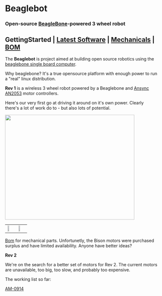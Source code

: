 # Beaglebot #
### Open-source [BeagleBone](http://beagleboard.org/bone)-powered 3 wheel robot ###

## GettingStarted | [Latest Software](http://code.google.com/p/ansync-beaglebone/downloads/detail?name=rootfs-1.0.0.tar.bz2&can=2&q=) | [Mechanicals](http://code.google.com/p/ansync-beaglebone/downloads/detail?name=mechanicals-1.0.0.tar.bz2&can=2&q=) | [BOM](http://ansync-beaglebone.googlecode.com/git/bom.pdf) ##

The **Beaglebot** is project aimed at building open source robotics using the
[beaglebone single board computer](http://beagleboard.org/static/beaglebone/latest/README.htm).

Why beaglebone? It's a true opensource platform with enough power to run a "real" linux distribution.

**Rev 1** is a wireless 3 wheel robot powered by a Beaglebone and [Ansync AN2053](https://ansync.com/product/AN2053) motor controllers.

Here's our very first go at driving it around on it's own power.  Clearly there's a lot of work do to - but also lots of potential.

<a href='http://www.youtube.com/watch?feature=player_embedded&v=6dFpoP_fFSo' target='_blank'><img src='http://img.youtube.com/vi/6dFpoP_fFSo/0.jpg' width='425' height=344 /></a>

<table><tr>
<td><img src='http://ansync-beaglebone.googlecode.com/git/img/robot.jpg' width='50%' height='50%' /></td>
<td><img src='http://ansync-beaglebone.googlecode.com/git/img/robot2.jpg' width='50%' height='50%' /></td></tr></table>

[Bom](http://ansync-beaglebone.googlecode.com/git/bom.pdf) for mechanical parts.  Unfortunetly, the Bison motors were purchased surplus and have limited availability.  Anyone have better ideas?

**Rev 2**

We're on the search for a better set of motors for Rev 2.  The current motors are unavailable, too big, too slow, and probably too expensive.

The working list so far:

[AM-0914](http://www.andymark.com/product-p/am-0914.htm)



